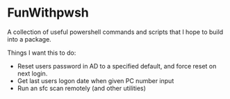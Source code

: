 # FunWithpwsh
A collection of useful powershell commands and scripts that I hope to build into a package.

Things I want this to do: 

- Reset users password in AD to a specified default, and force reset on next login. 
- Get last users logon date when given PC number input 
- Run an sfc scan remotely (and other utilities)
